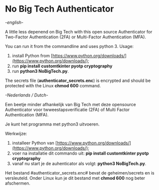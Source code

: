 # No Big Tech Authenticator
*-english-*

A little less depenend on Big Tech with this open source Authenticator for Two-Factor Authentication (2FA) or Multi-Factor Authentication (MFA).

You can run it from the commandline and uses python 3.
Usage:

1. install Python from [https://www.python.org/downloads/](https://www.python.org/downloads/);
2. run **pip install customtkinter pyotp cryptography**
3. run **python3 NoBigTech.py**.

The secrets file (**authenticator_secrets.enc**) is encrypted and should be protected with the Linux **chmod 600** command.

*-Nederlands / Dutch-*

Een beetje minder afhankelijk van Big Tech met deze opensource Authenticator voor twweestapsverificatie (2FA) of Multi Factor Authentication (MFA).

Je kunt het programma met python3 uitvoeren.

Werkwijze:

1. installeer Python van [https://www.python.org/downloads/](https://www.python.org/downloads/);
2. voer na installatie dit commando uit: **pip install customtkinter pyotp cryptography**
3. vanaf nu start je de auhenticator als volgt: **python3 NoBigTech.py**.

Het bestand #authenticator_secrets.enc# bevat de geheimen/secrets en is versleuteld. Onder Linux kun je dit bestand met **chmod 600** nog beter afschermen.
